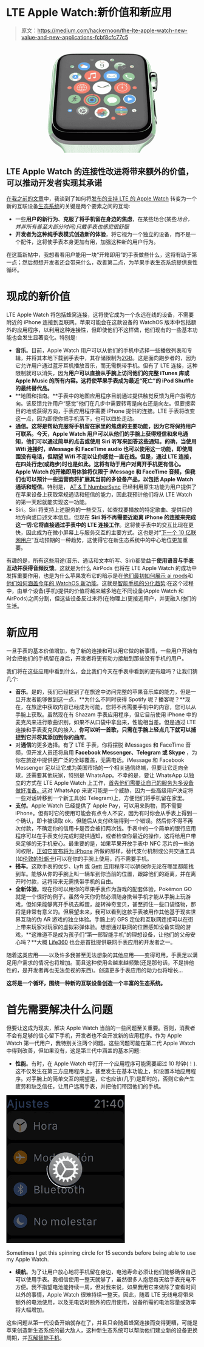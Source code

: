 # LTE Apple Watch:新价值和新应用

> 原文：<https://medium.com/hackernoon/the-lte-apple-watch-new-value-and-new-applications-fcbf8cfc77c5>

![](img/f01b4ed45188bf35a20540bf9536f3eb.png)

## LTE Apple Watch 的连接性改进将带来额外的价值，可以推动开发者实现其承诺

[在我之前的文章](https://hackernoon.com/the-lte-apple-watch-virtuous-cycle-for-a-new-ecosystem-a9211c608f54)中，我谈到了如何将[发布的支持 LTE 的 Apple Watch](https://www.theverge.com/circuitbreaker/2017/8/4/16099746/apple-watch-lte-model-series-3?lipi=urn%3Ali%3Apage%3Ad_flagship3_detail_base%3BnBT5ud1oSSuW%2BZpdMX%2BDbw%3D%3D) 转变为一个新的互联设备[生态系统](https://hackernoon.com/tagged/ecosystem)的关键是两个要素之间的互动:

*   一些**用户的新行为**、**克服了将手机留在身边的焦虑**，在某些场合(某些*场合，并非所有甚至大部分时间)只戴手表也感觉很舒服*
*   **开发者为这种纯手表模式创造新的体验**，将它视为一个独立的设备，而不是一个配件，这将使手表本身更加有用，加强这种新的用户行为。

在这篇新帖中，我想看看用户能用一块“开箱即用”的手表做些什么，这将有助于第一点；然后想想开发者还会带来什么，改善第二点，为苹果手表生态系统提供良性循环。

# 现成的新价值

LTE Apple Watch 将包括蜂窝连接，这将使它成为一个永远在线的设备，不需要附近的 iPhone 连接到互联网。苹果可能会在这款设备的 WatchOS 版本中包括额外的应用程序，以利用这种连接性，但即使他们不这样做，他们现有的一些基本功能也会发生显著变化。特别是:

*   **音乐**。目前，Apple Watch 用户可以从他们的手机中选择一些播放列表和专辑，并将其本地下载到手表中，其存储限制为[2GB](https://9to5mac.com/2015/03/10/apple-watch-includes-8-gb-of-storage-allows-2-gb-of-music-storage-and-75-mb-of-photos/)。这是面向跑步者的，因为它允许用户通过蓝牙耳机播放音乐，而无需携带手机。但有了 LTE 连接，这种限制就可以消失，因为**用户可以直接从手腕上访问他们的完整 iTunes 库或 Apple Music 的所有内容。这将使苹果手表成为最近“死亡”的 iPod Shuffle 的最终替代品。**
*   **地图和指南。**手表中的地图应用程序目前通过提供触觉反馈为用户指明方向。该反馈允许用户“感觉”他们在几步中需要转弯是向右还是向左。但要搜索目的地或获得方向，手表应用程序需要 iPhone 提供的连接。LTE 手表将改变这一点，因为即使你把手机落下，也可以四处走动。
*   **通信。**这将是帮助克服将手机留在家里的焦虑的主要功能，因为它将保持用户可联系。今天，Apple Watch 用户可以从他们的手腕上获得短信和来电通知，他们可以通过简单的点击或使用 Siri 听写来回答这些通知。的确，当使用 Wifi 连接时，iMessage 和 FaceTime audio 也可以使用这一功能，即使周围没有电话，但期望 Wifi 不足以让你感觉一直在线。但是，通过 LTE 连接，在四处行走(或跑步)时也是如此。这将有助于用户对离开手机更有信心。Apple Watch 的开箱即用体验将仅限于 iMessage 和 FaceTime 音频，但**我们也可以预计一些运营商将扩展其当前的多设备产品，以包括 Apple Watch 通话和短信**。特别是， [AT & T NumberSync](https://m.att.com/shopmobile/wireless/features/numbersync-Apple.html) 已经利用原生功能为用户提供了在苹果设备上获取常规通话和短信的能力，因此我预计他们将从 LTE Watch 的第一天起就能实现这一功能。
*   Siri。Siri 将支持上述服务的一些交互，如查找要播放的特定歌曲、提供目的地方向或口述文本信息。但现在 **Siri 将不再需要近距离 iPhone 的连接来完成这一切:它将直接通过手表中的 LTE 连接工作**。这将使手表中的交互比现在更快，因此成为在微小屏幕上与服务交互的主要方式。这也是对“[下一个 10 亿联网用户](https://www.wsj.com/articles/the-end-of-typing-the-internets-next-billion-users-will-use-video-and-voice-1502116070?mod=e2fb)”互动预期的一种趋势，这使得它在新生态系统中的中心地位更加重要。

有趣的是，所有这些用途(音乐、通话和文本听写、Siri)都受益于**使用语音与手表互动并获得音频反馈**。这就是为什么 AirPods 也将在 LTE Apple Watch 的成功中发挥重要作用，也是为什么苹果发布它的暗示是在[他们最初如何展示 ai rpods](/p/apple-airpods-and-the-disintegration-of-the-smartphone-cb8e29efc8e3)和[他们如何涵盖今年的 WatchOS 新功能](/p/wwdc-2017-social-comms-2-watchos-4-and-the-smartphone-disintegration-340050269251)。这就是[智能手机的分化趋势](/p/apple-airpods-and-the-disintegration-of-the-smartphone-cb8e29efc8e3):在这个过程中，由单个设备(手机)提供的价值将越来越多地在不同设备(Apple Watch 和 AirPods)之间分割，但这些设备反过来将(在物理上)更接近用户，并更融入他们的生活。

# 新应用

一旦手表的基本价值增加，有了新的连接和可以用它做的新事情，一些用户开始有时会把他们的手机留在身后，开发者将更有动力接触到那些没有手机的用户。

我们将在这些应用中看到什么，会比我们今天在手表中看到的更有趣吗？让我们猜几个:

*   **音乐**。是的，我们已经提到了在旅途中访问完整的苹果音乐库的能力，但是一旦开发者能够做到这一点，**为什么不同时获得 Spotify 呢？播客呢？**现在，在旅途中获取内容已经成为可能，您将不再需要手机中的内容，您可以从手腕上获取。虽然现在有 Shazam 手表应用程序，但它目前使用 iPhone 中的麦克风来进行歌曲识别，如果不从口袋中拿出来，性能相当差。但是通过 LTE 连接和手表麦克风的接入，**你可以听一首歌，只需在手腕上轻点几下就可以捕捉到它并将其添加到你的曲库**。
*   对**通信**的更多选择。有了 LTE 手表，你将摆脱 iMessages 和 FaceTime 音频，但开发人员还将启用 **Facebook Messenger、Telegram 或 Skype** ，为你在旅途中提供更广泛的全球覆盖，无需电话。iMessage 和 Facebook Messenger 足以让它成为美国市场的一个相关通信终端，但要让它走向全球，还需要其他玩家，特别是 WhatsApp。不幸的是，要让 WhatsApp 以独立的方式在 LTE Apple Watch 上工作，[首先他们需要让自己的服务为多设备做好准备。](https://hackernoon.com/i-s-multidevice-the-achilles-heel-for-whatsapp-1ac91c3edf07)这对 WhatsApp 来说可能是一个威胁，因为一些高级用户决定将一些对话转移到一个新工具(如 Telegram)上，方便他们将手机留在家里。
*   **支付**。Apple Watch 已经提供了 Apple Pay，可以用来购物，而不需要 iPhone。但有时它的使用可能会有点令人不安，因为有时你会从手表上得到一个确认，即卡被读取 ok，但随后从支付终端得到一个错误。然后你不得不再次付款，不确定你的信用卡是否会被扣两次钱。手表中的一个简单的银行应用程序可以在手表支付完成时提供通知，或者检查你最近的操作，这将给用户带来足够的无手机安心。最重要的是，如果苹果开放手表中 NFC 芯片的一些访问权限，[正如它宣布将为 iPhone](https://9to5mac.com/2017/06/07/apple-opening-up-some-access-to-the-iphones-nfc-chip-in-ios-11/) 所做的那样，替代支付机制或公共交通工具(如[伦敦的牡蛎卡](https://tfl.gov.uk/fares-and-payments/oyster))可以在你的手腕上使用，而不需要手机。
*   **搭车**。这款手表的优步、Lyft 或 [Gett](https://gett.com) 应用程序可以确保你无论在哪里都能找到车。能够从你的手腕上叫一辆车到你当前的位置，跟踪他们的距离，并在离开时付款，这将带来无需携带手机的自由。
*   **全新体验**。现在你可以用你的苹果手表作为游戏的配套体验，Pokémon GO 就是一个很好的例子。虽然今天你仍然必须随身携带手机才能从手腕上玩游戏，但如果能够离开手机去孵蛋，旋转神奇宝贝，甚至抓住一些口袋怪物，那将是非常有意义的。但展望未来，我可以看到这款手表被用作其他基于现实世界互动的伪 AR 游戏的独立体验。手腕上的 GPS 定位和互联网连接可以在街上带来玩家对玩家的虚拟彩弹体验。想想通过联网的位置感知设备实现的游戏，**这难道不是成为孩子们“第一部智能手机”的理想设备，让他们的父母安心吗？**大概 [Life360](https://www.life360.com/) 也会是首批提供联网手表应用的开发者之一。

随着这类应用——以及许多我甚至无法想象的其他应用——变得可用，手表足以满足用户需求的情况也将增加。而且这种使用会越来越频繁(还是那句话，不是排他性的，是开发者再也无法忽视的东西)。创造更多手表应用的动力也将增长…

**这将是一个循环，围绕一种新的互联设备创造一个丰富的生态系统。**

# 首先需要解决什么问题

但要让这成为现实，解决 Apple Watch 当前的一些问题至关重要。否则，消费者不会有足够的信心留下手机，开发者也不会开发新的应用程序。作为 Apple Watch 第一代用户，我特别关注两个问题。这些问题可能在第二代 Apple Watch 中得到改善，但如果没有，这是第三代中涵盖的基本问题:

*   **性能**。有时，在 Apple Watch 中打开一个应用程序可能需要超过 10 秒钟(！).这不仅发生在第三方应用程序上，甚至发生在基本功能上，如设置本地应用程序。对手腕上的简单交互的期望是，它也应该(几乎)是即时的，否则它会产生疲劳和缺乏信任，让用户远离手表，并把他们带回他们的手机。

![](img/f15c71666a604769d3fccaedcd251c1f.png)

Sometimes I get this spinning circle for 15 seconds before being able to use my Apple Watch.

*   **续航**。为了让用户放心地将手机留在身边，电池寿命必须让他们能够确保自己可以使用手表。我相信使用一整天就够了，虽然很多人抱怨每天给手表充电不方便。我不指望电池能持续一周，但对我来说，如果我用它来做除了查看时间以外的事情，Apple Watch 很难持续一整天。因此，随着 LTE 无线电将带来额外的电池使用，以及无电话时额外的应用使用，设备所需的电池容量或效率将大幅增加。

这些问题从第一代设备开始就存在了，并且只会随着蜂窝连接而变得更糟，可能是苹果创造新生态系统的最大敌人，这种新生态系统可以帮助他们建立新的设备更换周期，并[瓦解智能手机](/p/apple-airpods-and-the-disintegration-of-the-smartphone-cb8e29efc8e3)。